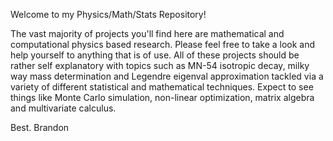 Welcome to my Physics/Math/Stats Repository! 

The vast majority of projects you'll find here are mathematical and computational physics based research. Please feel free to take a look and help yourself to anything that is of use. All of these projects should be rather self explanatory with topics such as MN-54 isotropic decay, milky way mass determination and Legendre eigenval approximation tackled via a variety of different statistical and mathematical techniques. Expect to see things like Monte Carlo simulation, non-linear optimization, matrix algebra and multivariate calculus.

Best.
Brandon
